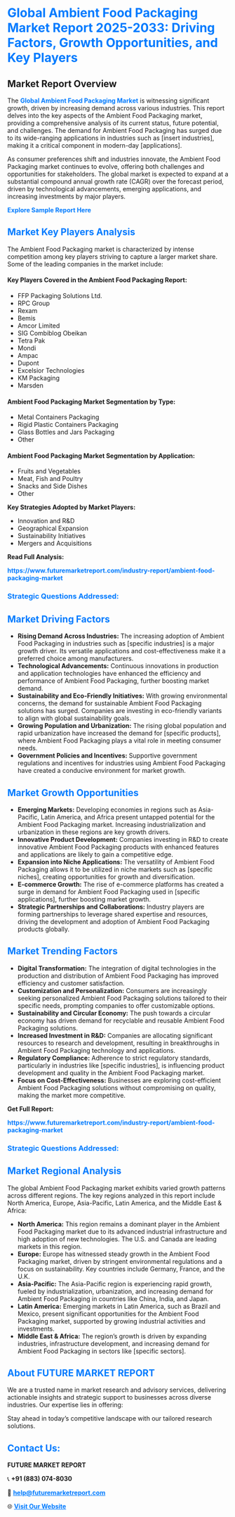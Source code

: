 <h1 style="color: #007BFF;">Global Ambient Food Packaging Market Report 2025-2033: Driving Factors, Growth Opportunities, and Key Players</h1>

<section id="overview">
<h2>Market Report Overview</h2>
<p>The <a href="https://www.futuremarketreport.com/industry-report/ambient-food-packaging-market" style="color: #007BFF; text-decoration: none;"><strong>Global Ambient Food Packaging Market</strong></a> is witnessing significant growth, driven by increasing demand across various industries. This report delves into the key aspects of the Ambient Food Packaging market, providing a comprehensive analysis of its current status, future potential, and challenges. The demand for Ambient Food Packaging has surged due to its wide-ranging applications in industries such as [insert industries], making it a critical component in modern-day [applications].</p>
<p>As consumer preferences shift and industries innovate, the Ambient Food Packaging market continues to evolve, offering both challenges and opportunities for stakeholders. The global market is expected to expand at a substantial compound annual growth rate (CAGR) over the forecast period, driven by technological advancements, emerging applications, and increasing investments by major players.</p>
</section>

<section id="overview">
<p><a href="https://www.futuremarketreport.com/request-sample/reportId=91543" style="color: #007BFF; text-decoration: none;"><strong>Explore Sample Report Here</strong></a></p>
</section>

<section id="key-players">
<h2 style="color: #007BFF;">Market Key Players Analysis</h2>
<p>The Ambient Food Packaging market is characterized by intense competition among key players striving to capture a larger market share. Some of the leading companies in the market include:</p>
<h4>Key Players Covered in the Ambient Food Packaging Report:</h4>
<ul><li>FFP Packaging Solutions Ltd.</li><li>RPC Group</li><li>Rexam</li><li>Bemis</li><li>Amcor Limited</li><li>SIG Combiblog Obeikan</li><li>Tetra Pak</li><li>Mondi</li><li>Ampac</li><li>Dupont</li><li>Excelsior Technologies</li><li>KM Packaging</li><li>Marsden</li></ul>
<h4>Ambient Food Packaging Market Segmentation by Type:</h4>
<ul><li>Metal Containers Packaging</li><li>Rigid Plastic Containers Packaging</li><li>Glass Bottles and Jars Packaging</li><li>Other</li></ul>

<h4>Ambient Food Packaging Market Segmentation by Application:</h4>
<ul><li>Fruits and Vegetables</li><li>Meat, Fish and Poultry</li><li>Snacks and Side Dishes</li><li>Other</li></ul>
<p><strong>Key Strategies Adopted by Market Players:</strong></p>
<ul>
<li>Innovation and R&D</li>
<li>Geographical Expansion</li>
<li>Sustainability Initiatives</li>
<li>Mergers and Acquisitions</li>
</ul>
</section>

<section>
<p><strong>Read Full Analysis: </strong></p><a href="https://www.futuremarketreport.com/industry-report/ambient-food-packaging-market" style="color: #007BFF; text-decoration: none;"><strong>https://www.futuremarketreport.com/industry-report/ambient-food-packaging-market</strong></a>
<h3 style="color: #007BFF;">Strategic Questions Addressed:</h3>
</section>

<section id="driving-factors">
<h2 style="color: #007BFF;">Market Driving Factors</h2>
<ul>
<li><strong>Rising Demand Across Industries:</strong> The increasing adoption of Ambient Food Packaging in industries such as [specific industries] is a major growth driver. Its versatile applications and cost-effectiveness make it a preferred choice among manufacturers.</li>
<li><strong>Technological Advancements:</strong> Continuous innovations in production and application technologies have enhanced the efficiency and performance of Ambient Food Packaging, further boosting market demand.</li>
<li><strong>Sustainability and Eco-Friendly Initiatives:</strong> With growing environmental concerns, the demand for sustainable Ambient Food Packaging solutions has surged. Companies are investing in eco-friendly variants to align with global sustainability goals.</li>
<li><strong>Growing Population and Urbanization:</strong> The rising global population and rapid urbanization have increased the demand for [specific products], where Ambient Food Packaging plays a vital role in meeting consumer needs.</li>
<li><strong>Government Policies and Incentives:</strong> Supportive government regulations and incentives for industries using Ambient Food Packaging have created a conducive environment for market growth.</li>
</ul>
</section>

<section id="growth-opportunities">
<h2 style="color: #007BFF;">Market Growth Opportunities</h2>
<ul>
<li><strong>Emerging Markets:</strong> Developing economies in regions such as Asia-Pacific, Latin America, and Africa present untapped potential for the Ambient Food Packaging market. Increasing industrialization and urbanization in these regions are key growth drivers.</li>
<li><strong>Innovative Product Development:</strong> Companies investing in R&D to create innovative Ambient Food Packaging products with enhanced features and applications are likely to gain a competitive edge.</li>
<li><strong>Expansion into Niche Applications:</strong> The versatility of Ambient Food Packaging allows it to be utilized in niche markets such as [specific niches], creating opportunities for growth and diversification.</li>
<li><strong>E-commerce Growth:</strong> The rise of e-commerce platforms has created a surge in demand for Ambient Food Packaging used in [specific applications], further boosting market growth.</li>
<li><strong>Strategic Partnerships and Collaborations:</strong> Industry players are forming partnerships to leverage shared expertise and resources, driving the development and adoption of Ambient Food Packaging products globally.</li>
</ul>
</section>

<section id="trending-factors">
<h2 style="color: #007BFF;">Market Trending Factors</h2>
<ul>
<li><strong>Digital Transformation:</strong> The integration of digital technologies in the production and distribution of Ambient Food Packaging has improved efficiency and customer satisfaction.</li>
<li><strong>Customization and Personalization:</strong> Consumers are increasingly seeking personalized Ambient Food Packaging solutions tailored to their specific needs, prompting companies to offer customizable options.</li>
<li><strong>Sustainability and Circular Economy:</strong> The push towards a circular economy has driven demand for recyclable and reusable Ambient Food Packaging solutions.</li>
<li><strong>Increased Investment in R&D:</strong> Companies are allocating significant resources to research and development, resulting in breakthroughs in Ambient Food Packaging technology and applications.</li>
<li><strong>Regulatory Compliance:</strong> Adherence to strict regulatory standards, particularly in industries like [specific industries], is influencing product development and quality in the Ambient Food Packaging market.</li>
<li><strong>Focus on Cost-Effectiveness:</strong> Businesses are exploring cost-efficient Ambient Food Packaging solutions without compromising on quality, making the market more competitive.</li>
</ul>
</section>

<section>
<p><strong>Get Full Report: </strong></p><a href="https://www.futuremarketreport.com/industry-report/ambient-food-packaging-market" style="color: #007BFF; text-decoration: none;"><strong>https://www.futuremarketreport.com/industry-report/ambient-food-packaging-market</strong></a>
<h3 style="color: #007BFF;">Strategic Questions Addressed:</h3>
</section>


<section id="regional-analysis">
<h2 style="color: #007BFF;">Market Regional Analysis</h2>
<p>The global Ambient Food Packaging market exhibits varied growth patterns across different regions. The key regions analyzed in this report include North America, Europe, Asia-Pacific, Latin America, and the Middle East & Africa:</p>
<ul>
<li><strong>North America:</strong> This region remains a dominant player in the Ambient Food Packaging market due to its advanced industrial infrastructure and high adoption of new technologies. The U.S. and Canada are leading markets in this region.</li>
<li><strong>Europe:</strong> Europe has witnessed steady growth in the Ambient Food Packaging market, driven by stringent environmental regulations and a focus on sustainability. Key countries include Germany, France, and the U.K.</li>
<li><strong>Asia-Pacific:</strong> The Asia-Pacific region is experiencing rapid growth, fueled by industrialization, urbanization, and increasing demand for Ambient Food Packaging in countries like China, India, and Japan.</li>
<li><strong>Latin America:</strong> Emerging markets in Latin America, such as Brazil and Mexico, present significant opportunities for the Ambient Food Packaging market, supported by growing industrial activities and investments.</li>
<li><strong>Middle East & Africa:</strong> The region’s growth is driven by expanding industries, infrastructure development, and increasing demand for Ambient Food Packaging in sectors like [specific sectors].</li>
</ul>
</section>

<footer>
<h2 style="color: #007BFF;">About FUTURE MARKET REPORT</h2>
<p>We are a trusted name in market research and advisory services, delivering actionable insights and strategic support to businesses across diverse industries. Our expertise lies in offering:</p>

<p>Stay ahead in today’s competitive landscape with our tailored research solutions.</p>

<h2 style="color: #007BFF;">Contact Us:</h2>
<p><strong>FUTURE MARKET REPORT</strong></p>
<p>📞 <strong>+91 (883) 074-8030</strong></p>
<p>📧 <strong><a href="mailto:help@futuremarketreport.com" style="color: #007BFF;">help@futuremarketreport.com</a></strong></p>
<p>🌐 <strong><a href="https://www.futuremarketreport.com/" style="color: #007BFF;">Visit Our Website</a></strong></p>
</footer>
